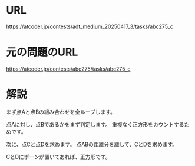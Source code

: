 # URL
https://atcoder.jp/contests/adt_medium_20250417_3/tasks/abc275_c

# 元の問題のURL
https://atcoder.jp/contests/abc275/tasks/abc275_c

# 解説
まず点Aと点Bの組み合わせを全ループします。

点Aに対し、点Bであるかをまず判定します。
重複なく正方形をカウントするためです。

次に、点Cと点Dを求めます。
点ABの距離分を離して、CとDを求めます。

CとDにポーンが置いてあれば、正方形です。
